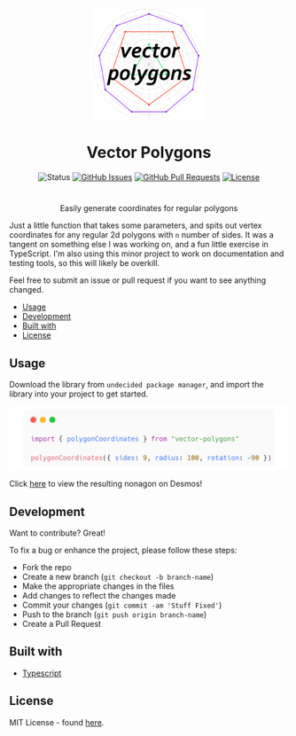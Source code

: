 <p align="center">
  <a href="" rel="noopener">
 <img width=200px height=200px src=".\docs\logo.png" alt="Project logo"></a>
</p>

<h1 align="center">Vector Polygons</h1>


<div align="center">

![Status](https://img.shields.io/badge/status-active-success)
[![GitHub Issues](https://img.shields.io/github/issues/nlovell/vector-polygons)](https://github.com/nlovell/vector-polygons/issues)
[![GitHub Pull Requests](https://img.shields.io/github/issues-pr/nlovell/vector-polygons)](https://github.com/nlovell/vector-polygons/pulls)
[![License](https://img.shields.io/github/license/nlovell/vector-polygons)](/LICENSE)

</div>
<h1></h1>

<p align="center"> Easily generate coordinates for regular polygons
    <br> 
</p>

Just a little function that takes some parameters, and spits out vertex coordinates for any regular 2d polygons with `n` number of sides. It was a tangent on something else I was working on, and a fun little exercise in TypeScript. I'm also using this minor project to work on documentation and testing tools, so this will likely be overkill.

Feel free to submit an issue or pull request if you want to see anything changed.

- [Usage](#usage)
- [Development](#development)
- [Built with](#built-with)
- [License](#license)

## Usage

Download the library from `undecided package manager`, and import the library into your project to get started.

![Import example](./docs/carbon-import.png)


Click [here](https://www.desmos.com/calculator/ascq20nscb) to view the resulting nonagon on Desmos!

## Development

Want to contribute? Great!

To fix a bug or enhance the project, please follow these steps:

- Fork the repo
- Create a new branch (`git checkout -b branch-name`)
- Make the appropriate changes in the files
- Add changes to reflect the changes made
- Commit your changes (`git commit -am 'Stuff Fixed'`)
- Push to the branch (`git push origin branch-name`)
- Create a Pull Request

## Built with

- [Typescript](https://github.com/microsoft/TypeScript)


## License

MIT License - found [here](./license.md).